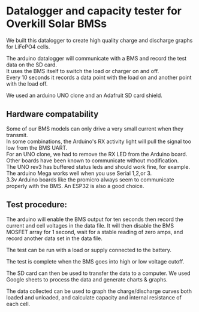 # Datalogger and capacity tester for Overkill Solar BMSs

We built this datalogger to create high quality charge and discharge graphs for LiFePO4 cells.
  
 The arduino datalogger will communicate with a BMS and record the test data on the SD card.      
 It uses the BMS itself to switch the load or charger on and off.     
 Every 10 seconds it records a data point with the load on and another point with the load off.
 
 We used an arduino UNO clone and an Adafruit SD card shield.
 
Hardware compatability
-----------------------
Some of our BMS models can only drive a very small current when they transmit.   
 In some combinations, the Arduino's RX activity light will pull the signal too low from the BMS UART.     
 For an UNO clone, we had to remove the RX LED from the Arduino board.     
 Other boards have been known to communicate without modification.     
 The UNO rev3 has buffered status leds and should work fine, for example.     
 The arduino Mega works well when you use Serial 1,2,or 3.   
 3.3v Arduino boards like the promicro always seem to communicate properly with the BMS. An ESP32 is also a good choice.  
 
## Test procedure:
 
  The arduino will enable the BMS output for ten seconds then record the current and cell voltages in the data file.
  It will then disable the BMS MOSFET array for 1 second, wait for a stable reading of zero amps, and record another data set in the data file.
  
  The test can be run with a load or supply connected to the battery.
  
  The test is complete when the BMS goes into high or low voltage cutoff.
  
  The SD card can then be used to transfer the data to a computer. We used Google sheets to process the data and generate charts & graphs.
  
  The data collected can be used to graph the charge/discharge curves both loaded and unloaded, and calculate capacity and internal resistance of each cell.
  
 
